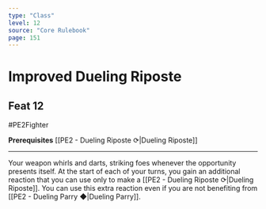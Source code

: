 ```yaml
---
type: "Class"
level: 12
source: "Core Rulebook"
page: 151
---
```

# Improved Dueling Riposte
## Feat 12
#PE2Fighter

**Prerequisites** [[PE2 - Dueling Riposte ⟳|Dueling Riposte]]

---
 
Your weapon whirls and darts, striking foes whenever the opportunity presents itself. At the start of each of your turns, you gain an additional reaction that you can use only to make a [[PE2 - Dueling Riposte ⟳|Dueling Riposte]]. You can use this extra reaction even if you are not benefiting from [[PE2 - Dueling Parry ◆|Dueling Parry]].
